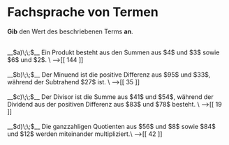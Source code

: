 <!--
version:  0.0.1

language: de

@style
input {
    text-align: center;
}
@end

formula: \carry   \textcolor{red}{\scriptsize #1}
formula: \digit   \rlap{\carry{#1}}\phantom{#2}#2
formula: \permil  \text{‰}

import: https://raw.githubusercontent.com/LiaTemplates/Tikz-Jax/main/README.md

script: https://cdn.jsdelivr.net/gh/LiaTemplates/Tikz-Jax@main/dist/index.js


tags: Vokabeln, Grundrechenarten, Vorrangsregeln, mittel, niedrig, Angeben

comment: Ein Term wird durch die Fachsprache beschrieben. Gib den Wert dieses Terms an.

author: Martin Lommatzsch

-->




# Fachsprache von Termen

**Gib** den Wert des beschriebenen Terms **an**.

<br>
__$a)\;\;$__ Ein Produkt besteht aus den Summen aus $4$ und $3$ sowie $6$ und $2$. \
-->[[  144 ]]
<br>
<br>
__$b)\;\;$__ Der Minuend ist die positive Differenz aus $95$ und $33$, während der Subtrahend $27$ ist. \
-->[[  35  ]]
<br>
<br>
__$c)\;\;$__ Der Divisor ist die Summe aus $41$ und $54$, während der Dividend aus der positiven Differenz aus $83$ und $78$ besteht. \
-->[[  19  ]]
<br>
<br>
__$d)\;\;$__ Die ganzzahligen Quotienten aus $56$ und $8$ sowie $84$ und $12$ werden miteinander multipliziert.\
-->[[  42  ]]

<br>
<br>
<br>
<br>

